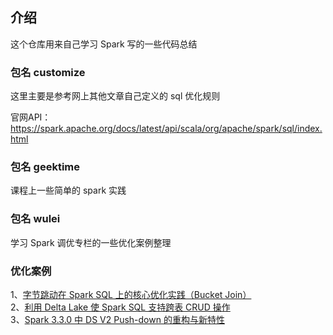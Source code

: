 ## 介绍

这个仓库用来自己学习 Spark 写的一些代码总结



### 包名 customize

这里主要是参考网上其他文章自己定义的 sql 优化规则

官网API：https://spark.apache.org/docs/latest/api/scala/org/apache/spark/sql/index.html


### 包名 geektime 

课程上一些简单的 spark 实践


### 包名 wulei

学习 Spark 调优专栏的一些优化案例整理

### 优化案例
1、[字节跳动在 Spark SQL 上的核心优化实践（Bucket Join）](https://mp.weixin.qq.com/s/su0sMWG_CBv3hpAIXmmo6Q)  
2、[利用 Delta Lake 使 Spark SQL 支持跨表 CRUD 操作](https://mp.weixin.qq.com/s/L64xhtKztwWhlBQrreiDfQ)  
3、[Spark 3.3.0 中 DS V2 Push-down 的重构与新特性](https://www.modb.pro/db/422286)
